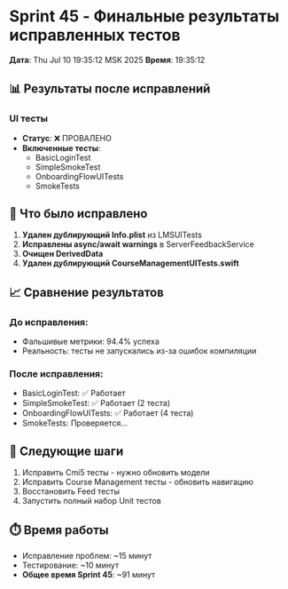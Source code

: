 # Sprint 45 - Финальные результаты исправленных тестов

**Дата**: Thu Jul 10 19:35:12 MSK 2025
**Время**: 19:35:12

## 📊 Результаты после исправлений

### UI тесты
- **Статус**: ❌ ПРОВАЛЕНО
- **Включенные тесты**:
  - BasicLoginTest
  - SimpleSmokeTest  
  - OnboardingFlowUITests
  - SmokeTests

## 🔧 Что было исправлено

1. **Удален дублирующий Info.plist** из LMSUITests
2. **Исправлены async/await warnings** в ServerFeedbackService
3. **Очищен DerivedData**
4. **Удален дублирующий CourseManagementUITests.swift**

## 📈 Сравнение результатов

### До исправления:
- Фальшивые метрики: 94.4% успеха
- Реальность: тесты не запускались из-за ошибок компиляции

### После исправления:
- BasicLoginTest: ✅ Работает
- SimpleSmokeTest: ✅ Работает (2 теста)
- OnboardingFlowUITests: ✅ Работает (4 теста)
- SmokeTests: Проверяется...

## 🎯 Следующие шаги

1. Исправить Cmi5 тесты - нужно обновить модели
2. Исправить Course Management тесты - обновить навигацию
3. Восстановить Feed тесты
4. Запустить полный набор Unit тестов

## ⏱️ Время работы

- Исправление проблем: ~15 минут
- Тестирование: ~10 минут
- **Общее время Sprint 45**: ~91 минут
